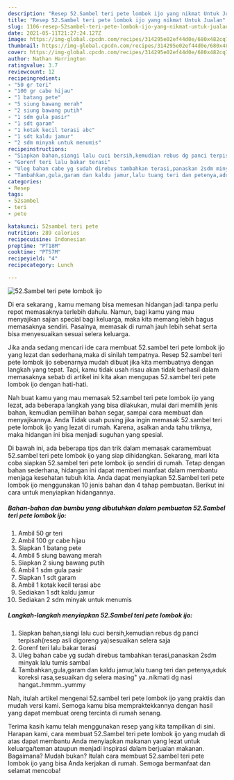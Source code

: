 ```yaml
---
description: "Resep 52.Sambel teri pete lombok ijo yang nikmat Untuk Jualan"
title: "Resep 52.Sambel teri pete lombok ijo yang nikmat Untuk Jualan"
slug: 1106-resep-52sambel-teri-pete-lombok-ijo-yang-nikmat-untuk-jualan
date: 2021-05-11T21:27:24.127Z
image: https://img-global.cpcdn.com/recipes/314295e02ef44d0e/680x482cq70/52sambel-teri-pete-lombok-ijo-foto-resep-utama.jpg
thumbnail: https://img-global.cpcdn.com/recipes/314295e02ef44d0e/680x482cq70/52sambel-teri-pete-lombok-ijo-foto-resep-utama.jpg
cover: https://img-global.cpcdn.com/recipes/314295e02ef44d0e/680x482cq70/52sambel-teri-pete-lombok-ijo-foto-resep-utama.jpg
author: Nathan Harrington
ratingvalue: 3.7
reviewcount: 12
recipeingredient:
- "50 gr teri"
- "100 gr cabe hijau"
- "1 batang pete"
- "5 siung bawang merah"
- "2 siung bawang putih"
- "1 sdm gula pasir"
- "1 sdt garam"
- "1 kotak kecil terasi abc"
- "1 sdt kaldu jamur"
- "2 sdm minyak untuk menumis"
recipeinstructions:
- "Siapkan bahan,siangi lalu cuci bersih,kemudian rebus dg panci terpisah(resep asli digoreng ya)sesuaikan selera saja"
- "Gorenf teri lalu bakar terasi"
- "Uleg bahan cabe yg sudah direbus tambahkan terasi,panaskan 2sdm minyak lalu tumis sambal"
- "Tambahkan,gula,garam dan kaldu jamur,lalu tuang teri dan petenya,aduk koreksi rasa,sesuaikan dg selera masing&#34; ya..nikmati dg nasi hangat..hmmm..yummy"
categories:
- Resep
tags:
- 52sambel
- teri
- pete

katakunci: 52sambel teri pete 
nutrition: 289 calories
recipecuisine: Indonesian
preptime: "PT18M"
cooktime: "PT57M"
recipeyield: "4"
recipecategory: Lunch

---
```



![52.Sambel teri pete lombok ijo](https://img-global.cpcdn.com/recipes/314295e02ef44d0e/680x482cq70/52sambel-teri-pete-lombok-ijo-foto-resep-utama.jpg)

Di era  sekarang , kamu memang bisa memesan hidangan jadi tanpa perlu repot memasaknya terlebih dahulu. Namun, bagi kamu yang mau menyajikan sajian special bagi keluarga, maka kita memang lebih bagus memasaknya sendiri. Pasalnya, memasak di rumah jauh lebih sehat serta bisa menyesuaikan sesuai selera keluarga.

Jika anda sedang mencari ide cara membuat 52.sambel teri pete lombok ijo yang lezat dan sederhana,maka di sinilah tempatnya. Resep 52.sambel teri pete lombok ijo  sebenarnya mudah dibuat jika kita membuatnya dengan langkah yang tepat. Tapi, kamu tidak usah risau akan tidak berhasil dalam memasaknya 
sebab di artikel ini kita akan mengupas 52.sambel teri pete lombok ijo dengan hati-hati.  



Nah buat kamu yang mau memasak 52.sambel teri pete lombok ijo yang lezat, ada beberapa langkah yang bisa dilakukan, mulai dari memilih jenis bahan, kemudian pemilihan bahan segar, sampai cara membuat dan menyajikannya. Anda Tidak usah pusing jika ingin memasak 52.sambel teri pete lombok ijo yang lezat di rumah. Karena, asalkan anda  tahu triknya, maka hidangan ini bisa menjadi suguhan yang spesial.

Di bawah ini, ada beberapa tips dan trik dalam memasak caramembuat 52.sambel teri pete lombok ijo yang siap dihidangkan. Sekarang, mari kita coba siapkan 52.sambel teri pete lombok ijo sendiri di rumah. Tetap dengan bahan sederhana, hidangan ini dapat memberi manfaat dalam membantu menjaga kesehatan tubuh kita. Anda dapat menyiapkan 52.Sambel teri pete lombok ijo menggunakan 10 jenis bahan dan 4 tahap pembuatan. Berikut ini cara untuk menyiapkan hidangannya.

<!--inarticleads1-->

##### Bahan-bahan dan bumbu yang dibutuhkan dalam pembuatan 52.Sambel teri pete lombok ijo:

1. Ambil 50 gr teri
1. Ambil 100 gr cabe hijau
1. Siapkan 1 batang pete
1. Ambil 5 siung bawang merah
1. Siapkan 2 siung bawang putih
1. Ambil 1 sdm gula pasir
1. Siapkan 1 sdt garam
1. Ambil 1 kotak kecil terasi abc
1. Sediakan 1 sdt kaldu jamur
1. Sediakan 2 sdm minyak untuk menumis




<!--inarticleads2-->

##### Langkah-langkah menyiapkan 52.Sambel teri pete lombok ijo:

1. Siapkan bahan,siangi lalu cuci bersih,kemudian rebus dg panci terpisah(resep asli digoreng ya)sesuaikan selera saja
1. Gorenf teri lalu bakar terasi
1. Uleg bahan cabe yg sudah direbus tambahkan terasi,panaskan 2sdm minyak lalu tumis sambal
1. Tambahkan,gula,garam dan kaldu jamur,lalu tuang teri dan petenya,aduk koreksi rasa,sesuaikan dg selera masing&#34; ya..nikmati dg nasi hangat..hmmm..yummy




Nah, itulah artikel mengenai  52.sambel teri pete lombok ijo  yang praktis dan mudah versi kami. Semoga kamu bisa mempraktekkannya dengan hasil yang dapat membuat oreng tercinta di rumah senang. 

Terima kasih kamu telah menggunakan resep yang kita tampilkan di sini. Harapan kami, cara membuat  52.Sambel teri pete lombok ijo yang mudah di atas dapat membantu Anda menyiapkan makanan yang lezat untuk keluarga/teman ataupun menjadi inspirasi dalam berjualan makanan. Bagaimana? Mudah bukan? Itulah cara membuat 52.sambel teri pete lombok ijo yang bisa Anda kerjakan di rumah. Semoga bermanfaat dan selamat mencoba!

